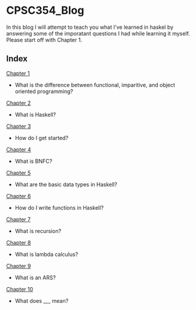 # CPSC354_Blog
In this blog I will attempt to teach you what I've learned in haskel by answering some of the imporatant questions I had while learning it myself. Please start off with Chapter 1.

## Index 
[Chapter 1](https://github.com/etkenned/CPSC354_Blog/blob/main/Chapter_1.md)

- What is the difference between functional, imparitive, and object oriented programming?

[Chapter 2](https://github.com/etkenned/CPSC354_Blog/blob/main/Chapter_2.md)

- What is Haskell?

[Chapter 3](https://github.com/etkenned/CPSC354_Blog/blob/main/Chapter_3.md)

- How do I get started?

[Chapter 4](https://github.com/etkenned/CPSC354_Blog/blob/main/Chapter_4.md)

- What is BNFC?

[Chapter 5](https://github.com/etkenned/CPSC354_Blog/blob/main/Chapter_5.md)

- What are the basic data types in Haskell?

[Chapter 6](https://github.com/etkenned/CPSC354_Blog/blob/main/Chapter_6.md)

- How do I write functions in Haskell?

[Chapter 7](https://github.com/etkenned/CPSC354_Blog/blob/main/Chapter_7.md)

- What is recursion?

[Chapter 8](https://github.com/etkenned/CPSC354_Blog/blob/main/Chapter_8.md)

- What is lambda calculus?

[Chapter 9](https://github.com/etkenned/CPSC354_Blog/blob/main/Chapter_9.md)

- What is an ARS?

[Chapter 10](https://github.com/etkenned/CPSC354_Blog/blob/main/Chapter_10.md)

- What does ___ mean?
